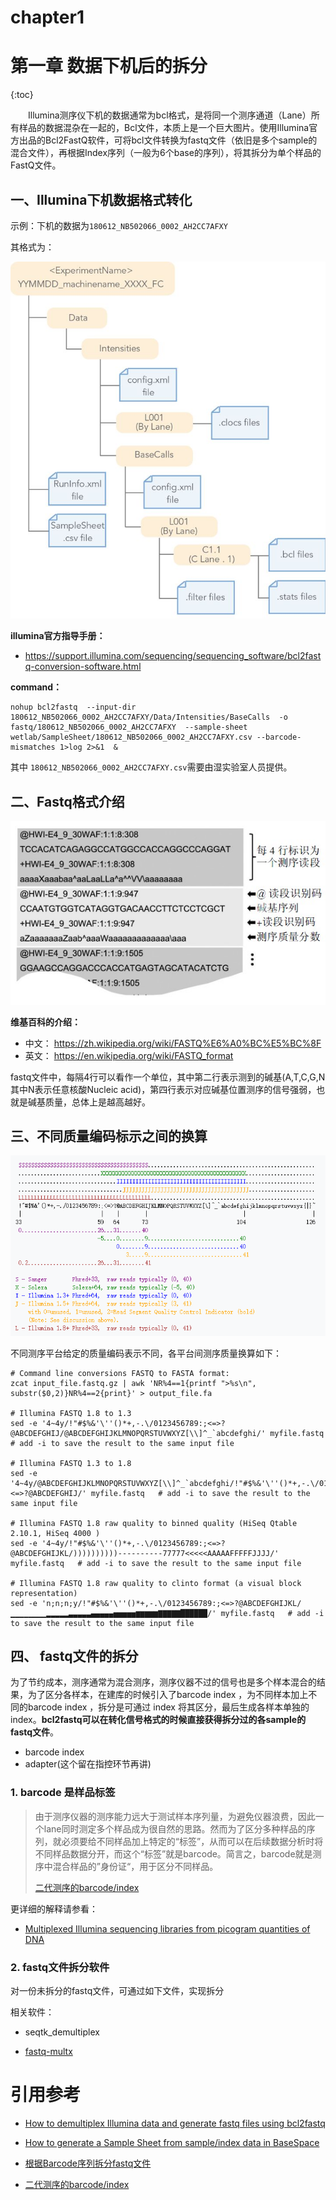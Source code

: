 # chapter1

# 第一章 数据下机后的拆分

{:toc}

　　Illumina测序仪下机的数据通常为bcl格式，是将同一个测序通道（Lane）所有样品的数据混杂在一起的，Bcl文件，本质上是一个巨大图片。使用Illumina官方出品的Bcl2FastQ软件，可将bcl文件转换为fastq文件（依旧是多个sample的混合文件），再根据Index序列（一般为6个base的序列），将其拆分为单个样品的FastQ文件。

##  一、Illumina下机数据格式转化

示例：下机的数据为`180612_NB502066_0002_AH2CC7AFXY`

其格式为：

![v2-baa5b25d76daa132a9ed2dc8e46dd02f_hd](bcl_format.jpg)

**illumina官方指导手册：**

- https://support.illumina.com/sequencing/sequencing_software/bcl2fastq-conversion-software.html

**command：**

```shell
nohup bcl2fastq  --input-dir 180612_NB502066_0002_AH2CC7AFXY/Data/Intensities/BaseCalls  -o fastq/180612_NB502066_0002_AH2CC7AFXY  --sample-sheet  wetlab/SampleSheet/180612_NB502066_0002_AH2CC7AFXY.csv --barcode-mismatches 1>log 2>&1  & 
```

其中 `180612_NB502066_0002_AH2CC7AFXY.csv`需要由湿实验室人员提供。

## 二、Fastq格式介绍

![fastq](fastq.jpg)

**维基百科的介绍：**

- 中文： https://zh.wikipedia.org/wiki/FASTQ%E6%A0%BC%E5%BC%8F
- 英文： https://en.wikipedia.org/wiki/FASTQ_format

fastq文件中，每隔4行可以看作一个单位，其中第二行表示测到的碱基(A,T,C,G,N 其中N表示任意核酸Nucleic acid)，第四行表示对应碱基位置测序的信号强弱，也就是碱基质量，总体上是越高越好。



## 三、不同质量编码标示之间的换算

![1544426946819](quality.png)

不同测序平台给定的质量编码表示不同，各平台间测序质量换算如下：

```shell
# Command line conversions FASTQ to FASTA format:
zcat input_file.fastq.gz | awk 'NR%4==1{printf ">%s\n", substr($0,2)}NR%4==2{print}' > output_file.fa

# Illumina FASTQ 1.8 to 1.3
sed -e '4~4y/!"#$%&'\''()*+,-.\/0123456789:;<=>?@ABCDEFGHIJ/@ABCDEFGHIJKLMNOPQRSTUVWXYZ[\\]^_`abcdefghi/' myfile.fastq   # add -i to save the result to the same input file

# Illumina FASTQ 1.3 to 1.8
sed -e '4~4y/@ABCDEFGHIJKLMNOPQRSTUVWXYZ[\\]^_`abcdefghi/!"#$%&'\''()*+,-.\/0123456789:;<=>?@ABCDEFGHIJ/' myfile.fastq   # add -i to save the result to the same input file

# Illumina FASTQ 1.8 raw quality to binned quality (HiSeq Qtable 2.10.1, HiSeq 4000 )
sed -e '4~4y/!"#$%&'\''()*+,-.\/0123456789:;<=>?@ABCDEFGHIJKL/))))))))))----------77777<<<<<AAAAAFFFFFJJJJ/' myfile.fastq   # add -i to save the result to the same input file

# Illumina FASTQ 1.8 raw quality to clinto format (a visual block representation)
sed -e 'n;n;n;y/!"#$%&'\''()*+,-.\/0123456789:;<=>?@ABCDEFGHIJKL/▁▁▁▁▁▁▁▁▂▂▂▂▂▃▃▃▃▃▄▄▄▄▄▅▅▅▅▅▆▆▆▆▆▇▇▇▇▇██████/' myfile.fastq   # add -i to save the result to the same input file
```

## 四、 fastq文件的拆分

为了节约成本，测序通常为混合测序，测序仪器不过的信号也是多个样本混合的结果，为了区分各样本，在建库的时候引入了barcode index ，为不同样本加上不同的barcode index ，拆分是可通过 index 将其区分，最后生成各样本单独的index。**bcl2fastq可以在转化信号格式的时候直接获得拆分过的各sample的 fastq文件**。

- barcode index 
- adapter(这个留在指控环节再讲)

### 1. barcode 是样品标签

> 由于测序仪器的测序能力远大于测试样本序列量，为避免仪器浪费，因此一个lane同时测定多个样品成为很自然的思路。然而为了区分多种样品的序列，就必须要给不同样品加上特定的“标签”，从而可以在后续数据分析时将不同样品数据分开，而这个“标签”就是barcode。简言之，barcode就是测序中混合样品的”身份证“，用于区分不同样品。
>
>  [ 二代测序的barcode/index]( https://vip.biotrainee.com/d/65-barcode-index)

更详细的解释请参看：
- [Multiplexed Illumina sequencing libraries from picogram quantities of DNA](https://bmcgenomics.biomedcentral.com/articles/10.1186/1471-2164-14-466)

### 2. fastq文件拆分软件

对一份未拆分的fastq文件，可通过如下文件，实现拆分

相关软件：

- seqtk_demultiplex 

- [fastq-multx](https://github.com/brwnj/fastq-multx.git)



# 引用参考

- [How to demultiplex Illumina data and generate fastq files using bcl2fastq](http://bioinformatics.cvr.ac.uk/blog/tag/bcl2fastq/)
- [How to generate a Sample Sheet from sample/index data in BaseSpace](http://bioinformatics.cvr.ac.uk/blog/how-to-generate-a-sample-sheet-from-sampleindex-data-in-basespace/)

- [根据Barcode序列拆分fastq文件](https://www.plob.org/article/14515.html)
- [ 二代测序的barcode/index]( https://vip.biotrainee.com/d/65-barcode-index)